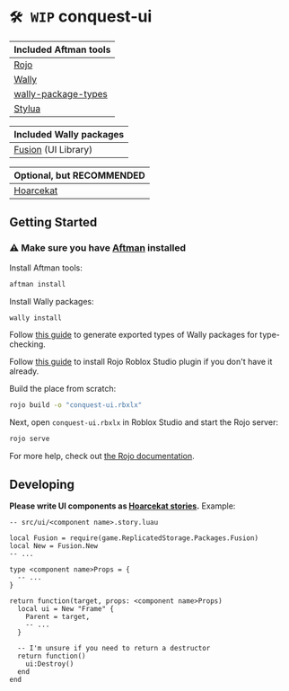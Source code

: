 # `🛠 WIP` conquest-ui

| Included Aftman tools |
|---|
| [Rojo](https://github.com/rojo-rbx/rojo) |
| [Wally](https://github.com/UpliftGames/wally) |
| [wally-package-types](https://github.com/johnnymorganz/wally-package-types) |
| [Stylua](https://github.com/johnnymorganz/stylua) |

| Included Wally packages |
|---|
| [Fusion](https://github.com/dphfox/Fusion) (UI Library) |

| Optional, but RECOMMENDED |
|---|
| [Hoarcekat](https://github.com/Kampfkarren/hoarcekat) |

## Getting Started
### **⚠️ Make sure you have [Aftman](https://github.com/LPGhatguy/aftman) installed**

Install Aftman tools:

```bash
aftman install
```

Install Wally packages:

```bash
wally install
```

Follow [this guide](https://github.com/JohnnyMorganz/wally-package-types?tab=readme-ov-file#wally-package-types-fixer) to generate exported types of Wally packages for type-checking.

Follow [this guide](https://rojo.space/docs/v7/getting-started/installation/#installing-the-plugin) to install Rojo Roblox Studio plugin if you don't have it already.

Build the place from scratch:

```bash
rojo build -o "conquest-ui.rbxlx"
```

Next, open `conquest-ui.rbxlx` in Roblox Studio and start the Rojo server:

```bash
rojo serve
```

For more help, check out [the Rojo documentation](https://rojo.space/docs).

## Developing

**Please write UI components as [Hoarcekat stories](https://github.com/Kampfkarren/hoarcekat).**
Example:
```luau
-- src/ui/<component name>.story.luau

local Fusion = require(game.ReplicatedStorage.Packages.Fusion)
local New = Fusion.New
-- ...

type <component name>Props = {
  -- ...
}

return function(target, props: <component name>Props)
  local ui = New "Frame" {
    Parent = target,
    -- ...
  }

  -- I'm unsure if you need to return a destructor
  return function()
    ui:Destroy()
  end
end
```
